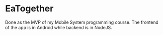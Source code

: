 # EaTogether

Done as the MVP of my Mobile System programming course. The frontend of the app is in Android while backend is in NodeJS.
